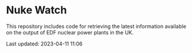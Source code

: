 # Nuke Watch

This repository includes code for retrieving the latest information available on the output of EDF nuclear power plants in the UK.

Last updated: 2023-04-11 11:06